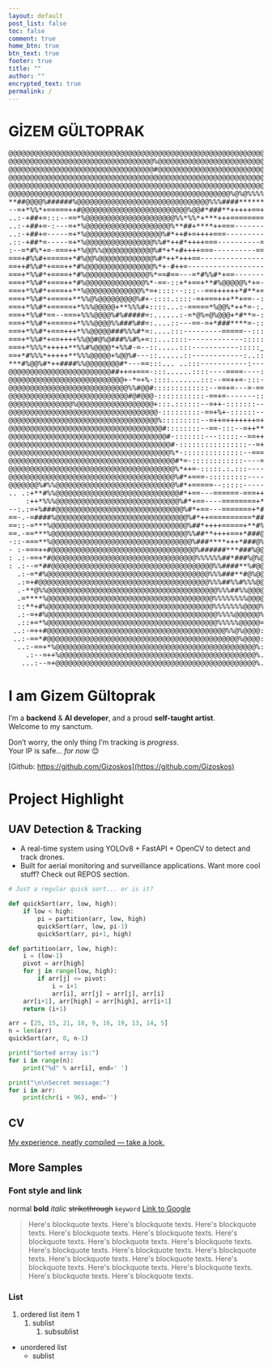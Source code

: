 ```yaml
---
layout: default
post_list: false
toc: false
comment: true
home_btn: true
btn_text: true
footer: true
title: ""
author: ""
encrypted_text: true
permalink: /
---
```


# GİZEM GÜLTOPRAK

<div class="ascii_art"><pre>
@@@@@@@@@@@@@@@@@@@@@@@@@@@@@@@@@@@@@@@@@@@@@@@@@@@@@@@@@@@@@@@@@@@@@@@@@@@@@@@@@@@@@@====@@@@@@@@@@@@@@@@@%%#+==+###-
@@@@@@@@@@@@@@@@@@@@@@@@@@@@@@@@@@%@@@@@@@@@@@@@@@@@@@@@@@@@@@@@@@@@@@@@@@@@@@%%@@@@@@@@@@@@@@@@@@@@@@@@%%##+-:..:=#@=
@@@@@@@@@@@@@@@@@@@@@@@@@@@@@@@@@@#@@@@@@@@@@@@@@@@@@@@@@@@@@@@@@@@@@@@@@@@@@@#%%@@@@@@@@@@@@@@@@@@@@%%%####=-...:+@@+
@@@@@@@@@@@@@@@@@@@@@@@@@@@@@@@@@@@@@@@@@@@@@@@@@@@@@@@@@@@@@@@@@@@@@@@@@@@@@@@@%@@@@@@@@@@@@@@@@@@@@%%%%@@@#*=-=+#@@+
@@@@@@@@@@@@@@@@@@@@@@@@@@@@@@@@@@@@@@@@@@@@@@@@@@@@@@@@@@@@@@@@@@@@@@@@@@@@@@@@@@@@@@@@@@@@@@@@@@@@@@@@@@@@@%*+++#%@=
@@@@@@@@@@@@@@@@@@@@@@@@@@@@@@@@@@@@@@@@@@@@@@@@@@@@%@%@%%%%%%@@@@@@@@@@@@@@@@@@@@@@@%%%%%%@@@@@@@%+=====++*##*++++*%=
**##@@@@%######%@@@@@@@@@@@@@@@@@@@@@@@@@@@@@@@%%%####********##%%@@@@@@@@@@@@@@@@@@+++===++*#%@%=.        .:=+====+*:
--=+*%%*+=====++#@@@@@@@@@@@@@@@@@@@@@@@@@%@@#*###**+++++==+++++++**#%%@@@@@@@@@@@@@=--::::-=*#%#:          .---=----.
..:-+##+=:::--==*%@@@@@@@@@@@@@@@@@@@@@%%*%%*+***+++=============+++++**#%@@@@@@@@@@+=-:..:-=*#--:          ::---::.. 
..:-+##+=-:---=+*%@@@@@@@@@@@@@@@@@@@@%**##+****++===-------===========++*#%%@@@@@@@==:...:-=*=:::.        ....::..   
..:-+##+=-----=+*%@@@@@@@@@@@@@@@@@@%#*++#+=++++===-----------===========++*##@@@@@@--::.::-=**::.:.      ....::::::: 
.::-+##*=-----=+*%@@@@@@@@@@@@@@@@%%#*++#*++++===----------================+##@@@@@@=-:::::-+*#=---+-:...:-::=+++====.
:--=*#%*+=-===++*%@@%%@@@@@@@@@@@@%#*+*+#++++===----------=================++#%%@@@@#::::--=+#%%%%###*++====+*#%#*+++:
===+#%%#+=====+*#%@@%@@@@@@@@@@@@@%#*++*+++==---------------================+*%%@@@@:::::--=+*%@@%%###*+++++*##%%#***:
==++#%%#*+===++*#%@@@@@@@@@@@@@@@@%*+-#++=---------------------------=-=====++#%@@@@:...::-=+*%@@%%%##***######%%#**#-
===+*%%#*+====+*#%@@@@@@@@@@@@@@@%*==#==---=*#%%#*+==---------------------===+*%@@@+:::::--=*#%@@@@%%%%%%%%######**##-
===+*%%#*+===++*#%@@@@@@@@@@@@@@%*-==-::+*+==+**#%@@@@@%*+=-----------========+%@@@%=---==+*#%@@@@@@%%%%@@%#####****#-
===+*%%#*+===++**%@@@@@@@@@@@@@%*=+::::--:::--==++++++*#**+=------==+*%@@@@@@%*#@@@%+====+*#%@@@@@@@@@@@@@%%%%%#****#-
===+*%%#*+====+**%%@%@@@@@@@@@%#+-::::.::::-=+===+++**+==--:::----=+#%%%%%%%%#%@@@@%=====+*#@@@@@@@@@@@@@@@@@@%##**##-
===+*%%#*+=====+*%%%@@@@@+**%%%#+::::...:-=====*%@@%*++*=-:..:---=+*####*###**+#@@@+-====+*#%@@@@@@@@@@@@@@@@@%##****:
===+*%%#*==--===+%%%@@@@%#%#####=:......:-=*@%=@%@@@+*#**=-:.:--==+#%@@@@%*#%#*%@@%:::::--=+**###%%%@@@@@@@@@%#*+====.
===+*%%#*+=====+*%%%@@@@%%###%##=:....::---==-=+*###****=-::::-==+*%@@@@@+%@@%**@@*.....::-==++*****#%@@@@@%%#*+=--:: 
===+*%%#*+===+++*%%@@@@@###%%%#*=:....:::---------=====--::::::-=++*##%@#%#%@**#%@+::::::-==++****++*#%@@@@@%*+=-.. . 
===+*%%#*+==++++%%@@#@%@###%%#%+=::...::::-------------:::::::--=++++****+*+=+%@@@#=======++**###****#%@@@@@%*+-:.    
===+*%%%*+++++**%%#%@@@@*+%%#-=--::.....:::-----------:::::<u> [<a href="{{site.url}}{{site.baseurl}}">404</a>] </u>=+++++++++====#**########***##%%%%###%@@@@@@%#*=-:.   
==+*#%%%*+++++**%%%@@@@@+%@@%#---::......::------------:..:::----=++===++=====*#***##%#%%%###%@%%####%%%@@@@%#*++==--.
***#%@@%#*++####%%@@@@@@@@#*---==:::... ..:::-----------:---:::::--=+=========#%######%%%%%%%%%%####%%%%%%%%%**+=---- 
@@@@@@@@@@@@@@@@@@@@@@@@##++=+===-:::......::::----====----::::::--=++========#@@@%%%%%%%%%##%%####%@@@@%%%%#*++==--: 
@@@@@@@@@@@@@@@@@@@@@@@@@@@+-*=+%-::::.......:::--==++=-:::-==---=+*+++=======%@@@@@@@@%########*+**************++=-- 
@@@@@@@@@@@@@@@@@@@@@@@@@@@@%%#@@#:::::::::::::--==+=---=-==--==+#%*+*++====++%%%%%%%%%#*++*###*+=--:::::---=++++==-- 
@@@@@@@@@@@@@@@@@@@@@@@@@@@@#@#@@@-:::::::::::-==+=-------:::-+==++++++++=+++%@%%%#%%##*+=++*#%#*=-::...:::::=++*+===.
@@@@@@@@@@@@@@@%@@@@@@@@@@@@@@@@@@+:::.::::::--=++-:::::::---====+++++*++++*%@@@@%%####**+**#%@@%#*++=---:.:..=*#***+:
@@@@@@@@@@@@@@@@@@@@@@@@@@@@@@@@@@@-:::::::::-==+%+-::::::---=====+++**+++*@@@@@@@@%%%%%###%%@@@@%%#*+====::::=++++++:
@@@@@@@@@@@@@@@@@@@@@@@@@@@@@@@@@@@%:::::::::--=++=+++++++=+++*#####%*+++*@@@@@@@@@@%%###**########*++===+++++++=====.
@@@@@@@@@@@@@@@@@@@@@@@@@@@@@@@@@@@@#::::::::--==-:::--=++**########**++*@@@@@@@@@@%%###****#######**++++******++++++:
@@@@@@@@@@@@@@@@@@@@@@@@@@@@@@@@@@@@@#-:::::::---:::::--==+++++**##+*++*@@@@@@@@@@@@@@@@@@%%%%@@@@%%%%%%%%%@@%@%%%%@@=
@@@@@@@@@@@@@@@@@@@@@@@@@@@@@@@@@@@@@@#-::::::::::::::::--=+++**#*++++#@@@@@@@@@@@@@@@@@@@@@@@@@@@@@@@@@@@@@@@@@@@@@@+
@@@@@@@@@@@@@@@@@@@@@@@@@@@@@@@@@@@@@@%*-::::::::::::::--===++++++++*@@@@@@@@@@@@@@@@@@@@@@@@@@@@@@@@@@@@@@@@@@@@@@@@+
@@@@@@@@@@@@@@@@@@@@@@@@@@@@@@@@@@@@@@@#*=-::::::::::::----=====+++*@@@@@@@@@@@@@@@@@@@@@@@@@@@@@@@@@@@@@@@@@@@@@@@@@*
@@@@@@@@@@@@@@@@@@@@@@@@@@@@@@@@@@@@@@@%*++=-:::::.:.:::-----===++@@@@@@@@@@@@@@@@@@@@@@@@@@@@@@@@@@@@@@@@@@@@@@@@@@@*
@@@@@@@@@@@@@@@@@@@@@@@@@@@@@@@@@@@@@@@%#*+===-:::::::::-----==+*@@@@@@@@@@@@@@@@@@@@@@@@@@@@@@@@@@@@@@@@@@@@@@@@@@@@*
@@@@@@@%#%%@@@@@@@@@@@@@@@@@@@@@@@@@@@@%#*+=====--:::::-----=++%@@@@@@@@@@@@@@@@@@@@@@@@@@@@@@@@@@@@@@@@@@@@@@@@@@@@@*
.. .:+**#%%@@@@@@@@@@@@@@@@@@@@@@@@@@@@@#*+==---======-===+++#@@@@@@@@@@@@@@@@@@@@@@@@@@@@@@@@@@@@@@@@@@@@@@@@@@@@@@@*
    :++*%%%@@@@@@@@@@@@@@@@@@@@@@@@@@@@@%#*+==----========+*%@@@@@@@@@@%@@@@@@@@@@@@@@@@@@@@@@@@@@@@@@@@@@@@@@@@@@@@@*
--:.:=+%###@@@@@@@@@@@@@@@@@@@@@@@@@@@@@@%#*+==---=======+*#%@@@@@@@@*****@@@@@@@@@@@@@@@@@@@@@@@@@@@@@@@@@@@@@@@@@@@*
==-.-=####%@@@@@@@@@@@@@@@@@@@@@@@@@@@@@@@%#*++==========*##@@@@@@@@+-+==+=*@@@@@@@@@@@@@@@@@@@@@@@@@@@@@@@@@@@@@@@@@*
==::-=***%@@@@@@@@@@@@@@@@@@@@@@@@@@@@@@@@%##*++++=====+**#%@@@@@@@#==--=%%%%##@@@@@@@@@@@@@@@@@@@@@@@@@@@@@@@@@@@@@@*
==.-==***%@@@@@@@@@@@@@@@@@@@@@@@@@@@@@@@@%%##**++++==+*###@@@@@@@+-:-::=#######%@@@@@@@@@@@@@@@@@@@@@@@@@@@@@@@@@@@@*
-::-===**%@@@@@@@@@@@@@@@@@@@@@@@@@@@@@@@@@%###****+++*###@%@@@@@+--++===%#*****#@@@@@@%@*====+@@@@@@@@@@@@@@@@@@@@@@+
- :-===++#@@@@@@@@@@@@@@@@@@@@@@@@@@@@@@@@@@%######***###%@@@@@@%::=*=--=#*+#*+*%@@%#@*+=+*+++++*%@%%%%%%%%%%%%%%%%%%=
: .:-==+*#@@@@@@@@@@@@@@@@@@@@@@@@@@@@@@@@@@%%%%%%##*###%@%@@@@@-::=*=---#**#*+*%@+=++==+#*+++=====+#%%%%%%%%%%%%%%%%-
: .:--=*##@@@@@@@@@@@@@@@@@@@@@@@@@@@@@@@@@@@@@@%%####**%#@@@@@*-::++-::-**+*#*+=-:.--++##===----=====*%@@@@@@@@@@@@@=
  .:-=*#%@@@@@@@@@@@@@@@@@@@@@@@@@@@@@@@@@@@@@@%%%###**#@%@@@@==-:-+=:::-*+=+*+-::..::-##-----====---===+%@@@@@@@@@@@=
  .:=+#@@@@@@@@@@@@@@@@@@@@@@@@@@@@@@@@@@@@@@@@%%%##%%#%%%@@@+.=---=-:.::++==++-:...::*#-----++=--==+=====#@@@@@@@@@@=
  .-**@%%@@@@@@@@@@@@@@@@@@@@@@@@@@@@@@@@@@@@@@@@%%%##%%@@@@@::=:--=-:.::====+=-:.  .=*::::+*=---==-::::-===%@@@@@@@@=
  .=****%@@@@@@@@@@@@@@@@@@@@@@@@@@@@@@@@@@@@@@@%%%%%%%%@@@@:::=--:-:.:::======-..  .+:.::+=-:-:-:::::::--===%@@@@@@@+
  ::**+#%@@@@@@@@@@@@@@@@@@@@@@@@@@@@@@@@@@@@@@@%%%%%%%@@@@%:::-=:::...::======:.   ::...:=-::...:--::::--====%@@@@@@+
  .:-=+#%@@@@@@@@@@@@@@@@@@@@@@@@@@@@@@@@@@@@@@@@%%%%@@@@@@%:::-+::::...:==+=--     .   :==:..  --::.:::::::---+@@@@@+
  .::+=*%@@@@@@@@@@@@@@@@@@@@@@@@@@@@@@@@@@@@@@@@%%%%%@@@@@=:::-+.:::...:=++=-.     ..  :=-.   --:.......::::---=+@@@=
 ..:-=++#@@@@@@@@@@@@@@@@@@@@@@@@@@@@@@@@@@@@@@@@@@%%@%@@@@:::--=..::...:=++=.     .::  --.   ::.    . .:------==++#@=
 ..:-==*#@@@@@@@@@@@@@@@@@@@@@@@@@@@@@@@@@@@@@@@@@@@@@%@@@@:--::=:.::...:+++:      --. .-.    :.    ..::::::--=+++++*-
  ..:-==+*%@@@@@@@@@@@@@@@@@@@@@@@@@@@@@@@@@@@@@@@@@@@@@@@%::-::=..::...:++:      .=-. ::    :.    .....:--=+==-----*-
    .:--=++%@@@@@@@@@@@@@@@@@@@@@@@@@@@@@@@@@@@@@@@@@@@@@@%..::-::......:+-       -=:  :     :    ....::-::::::-----+-
   ...:--=+@@@@@@@@@@@@@@@@@@@@@@@@@@@@@@@@@@@@@@@@@@@@@@@%...::::......:-.       ==: ..    :     ...:...:::----===--:
</pre></div>

#  I am Gizem Gültoprak
I’m a **backend** & **AI developer**, and a proud **self-taught artist**.  
Welcome to my sanctum.

Don’t worry, the only thing I’m tracking is *progress*.  
Your IP is safe… *for now* 😌

[Github: https://github.com/Gizoskos](https://github.com/Gizoskos)

#  Project Highlight
## UAV Detection & Tracking

- A real-time system using YOLOv8 + FastAPI + OpenCV to detect and track drones.
- Built for aerial monitoring and surveillance applications.
Want more cool stuff? Check out REPOS section.

```python
# Just a regular quick sort... or is it?

def quickSort(arr, low, high):
    if low < high:
        pi = partition(arr, low, high)
        quickSort(arr, low, pi-1)
        quickSort(arr, pi+1, high)

def partition(arr, low, high):
    i = (low-1)
    pivot = arr[high]
    for j in range(low, high):
        if arr[j] <= pivot:
            i = i+1
            arr[i], arr[j] = arr[j], arr[i]
    arr[i+1], arr[high] = arr[high], arr[i+1]
    return (i+1)

arr = [25, 15, 21, 18, 9, 16, 19, 13, 14, 5]
n = len(arr)
quickSort(arr, 0, n-1)

print("Sorted array is:")
for i in range(n):
    print("%d" % arr[i], end=' ')

print("\n\nSecret message:")
for i in arr:
    print(chr(i + 96), end='')

```

## CV

[My experience, neatly compiled — take a look.](/gizoskos-main/src/assets/Gizem_Gultoprak.pdf)

## More Samples

### Font style and link

normal **bold** _italic_ ~~strikethrough~~ `keyword` [Link to Google](www.google.com)

> Here's blockquote texts. Here's blockquote texts. Here's blockquote texts. Here's blockquote texts. Here's blockquote texts. Here's blockquote texts. Here's blockquote texts. Here's blockquote texts. Here's blockquote texts. Here's blockquote texts. Here's blockquote texts. Here's blockquote texts. Here's blockquote texts. Here's blockquote texts. Here's blockquote texts. Here's blockquote texts. Here's blockquote texts. Here's blockquote texts.

### List

1. ordered list item 1
   1. sublist
      1. subsublist

- unordered list
  - sublist

```
